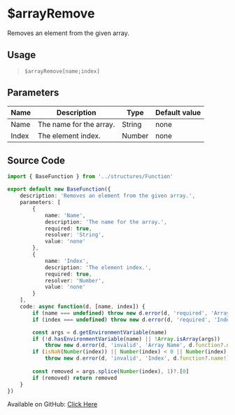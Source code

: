 # $arrayRemove
Removes an element from the given array.
## Usage
> `$arrayRemove[name;index]`
## Parameters
| Name  |       Description       |  Type  | Default value |
|-------|-------------------------|--------|---------------|
| Name  | The name for the array. | String | none          |
| Index | The element index.      | Number | none          |

## Source Code
```ts
import { BaseFunction } from '../structures/Function'

export default new BaseFunction({
    description: 'Removes an element from the given array.',
    parameters: [
        {
            name: 'Name',
            description: 'The name for the array.',
            required: true,
            resolver: 'String',
            value: 'none'
        },
        {
            name: 'Index',
            description: 'The element index.',
            required: true,
            resolver: 'Number',
            value: 'none'
        }
    ],
    code: async function(d, [name, index]) {
        if (name === undefined) throw new d.error(d, 'required', 'Array Name', d.function?.name!)
        if (index === undefined) throw new d.error(d, 'required', 'Index', d.function?.name!)

        const args = d.getEnvironmentVariable(name)
        if (!d.hasEnvironmentVariable(name) || !Array.isArray(args)) 
            throw new d.error(d, 'invalid', 'Array Name', d.function?.name!)
        if (isNaN(Number(index)) || Number(index) < 0 || Number(index) > args.length)
            throw new d.error(d, 'invalid', 'Index', d.function?.name!)
        
        const removed = args.splice(Number(index), 1)?.[0]
        if (removed) return removed
    }
})
```
Available on GitHub: [Click Here](https://github.com/Cyberghxst/bdjs/blob/v1/src/functions/arrayRemove.ts)